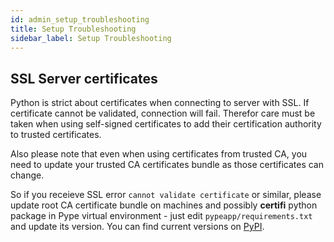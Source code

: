 ```yaml
---
id: admin_setup_troubleshooting
title: Setup Troubleshooting
sidebar_label: Setup Troubleshooting
---
```


## SSL Server certificates

Python is strict about certificates when connecting to server with SSL. If
certificate cannot be validated, connection will fail. Therefor care must be
taken when using self-signed certificates to add their certification authority
to trusted certificates.

Also please note that even when using certificates from trusted CA, you need to
update your trusted CA certificates bundle as those certificates can change.

So if you receieve SSL error `cannot validate certificate` or similar, please update root CA certificate bundle on machines and possibly **certifi** python package in Pype virtual environment - just edit `pypeapp/requirements.txt` and update its version. You can find current versions on [PyPI](https://pypi.org).
